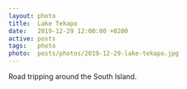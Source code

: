 ```yaml
---
layout: photo
title:  Lake Tekapo
date:   2019-12-29 12:00:00 +0200
active: posts
tags:   photo
photo:  posts/photos/2019-12-29-lake-tekapo.jpg
---
```


Road tripping around the South Island.
